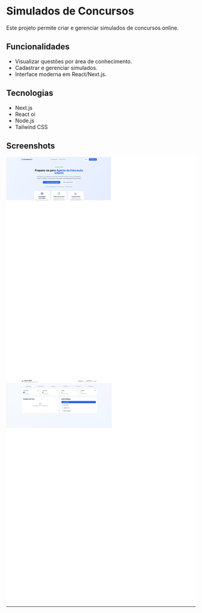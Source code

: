# Simulados de Concursos

Este projeto permite criar e gerenciar simulados de concursos online.

## Funcionalidades
- Visualizar questões por área de conhecimento.
- Cadastrar e gerenciar simulados.
- Interface moderna em React/Next.js.

## Tecnologias
- Next.js
- React oi
- Node.js
- Tailwind CSS

## Screenshots
![Tela Inicial](assets/tela-inicial.jpg)
![Cadastro de Questões](assets/cadastro-questoes.jpg)

---
